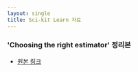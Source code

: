 ```yaml
---
layout: single
title: Sci-kit Learn 자료
---
```

### 'Choosing the right estimator' 정리본
* [원본 링크](https://scikit-learn.org/stable/tutorial/machine_learning_map/)
